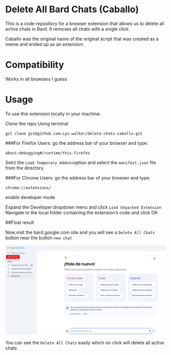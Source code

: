 # Delete All Bard Chats (Caballo)

This is a code repository for a browser extension that allows us to delete all active chats in Bard. It removes all chats with a single click.

Caballo was the original name of the original script that was created as a meme and ended up as an extension.



# Compatibility

Works in all browsers I guess

# Usage

To use this extension locally in your machine.

Clone the repo Using terminal

```
git clone git@github.com:sys-walker/delete-chats-caballo.git

```

###For Firefox Users:
go the address bar of your browser and type:

```
about:debugging#/runtime/this-firefox

```

Selct the `Load Temporary Addons`option and select the `manifest.json` file from the directory.

###For Chrome Users:
go the address bar of your browser and type:

```
chrome://extensions/

```

enable developer mode

Expand the Developer dropdown menu and click `Load Unpacked Extension`
Navigate to the local folder containing the extension’s code and click OK

##Final result

Now,visit the bard.google.com site and you will see a `Delete All Chats` button near the button `new chat`

![Demo of Caballo Extension](images/demo.png)

You can see the `Delete All Chats` easily which on click will delete all active chats